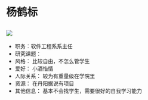 # 杨鹤标
![](https://github.com/TutorWikiUJS/TutorWiki/blob/master/imgs/yhb.jpg)
---
- 职务：软件工程系系主任
- 研究课题： 
- 风格： 比较自由，不怎么管学生
- 爱好： 小酒怡情
- 人际关系： 较为有重量级在学院里
- 资源： 在丹阳据说有项目
- 其他信息： 基本不会找学生，需要很好的自我学习能力
